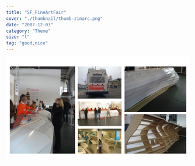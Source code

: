 ```yaml
---
title: "SF_FineArtFair"
cover: "./thumbnail/thumb-zimarc.png"
date: "2007-12-03"
category: "Theme"
size: "l"
tag: "good,nice"
---
```


![](./img/SF-Fine-Arts-Fair.jpg)




